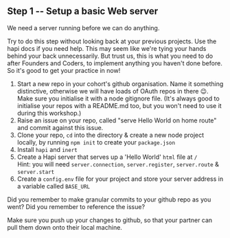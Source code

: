 ## Step 1 -- Setup a basic Web server

We need a server running before we can do anything.

Try to do this step without looking back at your previous projects. Use the hapi docs if you need help. This may seem like we're tying your hands behind your back unnecessarily. But trust us, this is what you need to do after Founders and Coders, to implement anything you haven't done before. So it's good to get your practice in now!

1. Start a new repo in your cohort's github organisation. Name it something distinctive, otherwise we will have loads of OAuth repos in there :wink:. Make sure you initialise it with a node gitignore file. (It's always good to initialise your repos with a README.md too, but you won't need to use it during this workshop.)
2. Raise an issue on your repo, called "serve Hello World on home route" and commit against this issue.
3. Clone your repo, `cd` into the directory & create a new node project locally, by running `npm init` to create your `package.json`
4. Install `hapi` and `inert`
5. Create a Hapi server that serves up a 'Hello World' `html` file at `/`  
Hint: you will need `server.connection`, `server.register`, `server.route` & `server.start`
6. Create a `config.env` file for your project and store your server address in a variable called `BASE_URL`

Did you remember to make granular commits to your github repo as you went? Did you remember to reference the issue?

Make sure you push up your changes to github, so that your partner can pull them down onto their local machine.
